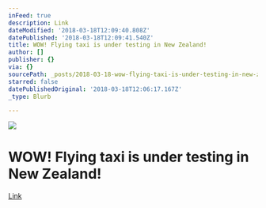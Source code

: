 ```yaml
---
inFeed: true
description: Link
dateModified: '2018-03-18T12:09:40.808Z'
datePublished: '2018-03-18T12:09:41.540Z'
title: WOW! Flying taxi is under testing in New Zealand!
author: []
publisher: {}
via: {}
sourcePath: _posts/2018-03-18-wow-flying-taxi-is-under-testing-in-new-zealand.md
starred: false
datePublishedOriginal: '2018-03-18T12:06:17.167Z'
_type: Blurb

---
```

![](https://the-grid-user-content.s3-us-west-2.amazonaws.com/96a3e249-7e84-4605-ac38-799e6b7b4120.png)

# WOW! Flying taxi is under testing in New Zealand!

[Link][0]

[0]: https://www.youtube.com/watch?v=LeFxjRMv5U8&feature=youtu.be